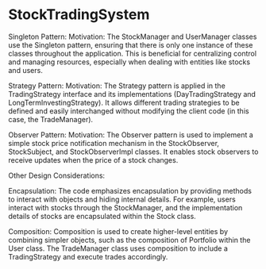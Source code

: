 # StockTradingSystem

Singleton Pattern:
Motivation:
The StockManager and UserManager classes use the Singleton pattern, ensuring that there is only one instance of these classes throughout the application.
This is beneficial for centralizing control and managing resources, especially when dealing with entities like stocks and users.

Strategy Pattern:
Motivation:
The Strategy pattern is applied in the TradingStrategy interface and its implementations (DayTradingStrategy and LongTermInvestingStrategy).
It allows different trading strategies to be defined and easily interchanged without modifying the client code (in this case, the TradeManager).

Observer Pattern:
Motivation:
The Observer pattern is used to implement a simple stock price notification mechanism in the StockObserver, StockSubject, and StockObserverImpl classes.
It enables stock observers to receive updates when the price of a stock changes.

Other Design Considerations:

Encapsulation:
The code emphasizes encapsulation by providing methods to interact with objects and hiding internal details.
For example, users interact with stocks through the StockManager, and the implementation details of stocks are encapsulated within the Stock class.

Composition:
Composition is used to create higher-level entities by combining simpler objects, such as the composition of Portfolio within the User class.
The TradeManager class uses composition to include a TradingStrategy and execute trades accordingly.
